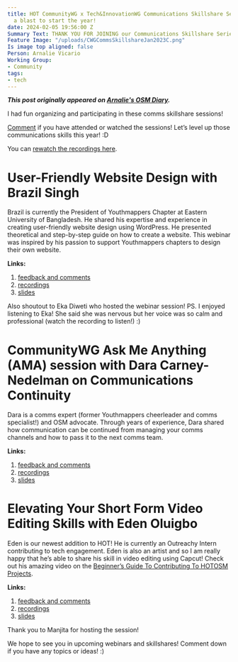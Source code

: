 ```yaml
---
title: HOT CommunityWG x Tech&InnovationWG Communications Skillshare Series - what
  a blast to start the year!
date: 2024-02-05 19:56:00 Z
Summary Text: THANK YOU FOR JOINING our Communications Skillshare Series!
Feature Image: "/uploads/CWGCommsSkillshareJan2023C.png"
Is image top aligned: false
Person: Arnalie Vicario
Working Group:
- Community
tags:
- tech
---
```


***This post originally appeared on [Arnalie's OSM Diary](https://www.openstreetmap.org/user/arnalielsewhere/diary/403392).***

I had fun organizing and participating in these comms skillshare sessions!

[Comment](https://www.openstreetmap.org/user/arnalielsewhere/diary/403392) if you have attended or watched the sessions! Let’s level up those communications skills this year! :D

You can [rewatch the recordings here](http://tinyurl.com/CommunityWG-2024JanWebinars).

# User-Friendly Website Design with Brazil Singh

Brazil is currently the President of Youthmappers Chapter at Eastern University of Bangladesh. He shared his expertise and experience in creating user-friendly website design using WordPress. He presented theoretical and step-by-step guide on how to create a website. This webinar was inspired by his passion to support Youthmappers chapters to design their own website.

**Links:**

1. [feedback and comments](https://loomio.hotosm.org/d/LNXYB2lU/)
2. [recordings](https://www.youtube.com/watch?v=O9FmQPWJE9M)
3. [slides](https://www.canva.com/design/DAF6GzKB63w/AXktfM_zqSgPRU-8Er7CCQ/view?utm_content=DAF6GzKB63w&utm_campaign=designshare&utm_medium=link&utm_source=editor)

Also shoutout to Eka Diweti who hosted the webinar session! PS. I enjoyed listening to Eka! She said she was nervous but her voice was so calm and professional (watch the recording to listen!) :)

# CommunityWG Ask Me Anything (AMA) session with Dara Carney-Nedelman on Communications Continuity

Dara is a comms expert (former Youthmappers cheerleader and comms specialist!) and OSM advocate. Through years of experience, Dara shared how communication can be continued from managing your comms channels and how to pass it to the next comms team.

**Links:**

1. [feedback and comments](https://loomio.hotosm.org/d/WA1x7c80/)
2. [recordings](https://www.youtube.com/watch?v=9MD1PehAi9U)
3. [slides](https://www.canva.com/design/DAF6GzKB63w/AXktfM_zqSgPRU-8Er7CCQ/view?utm_content=DAF6GzKB63w&utm_campaign=designshare&utm_medium=link&utm_source=editor)

# Elevating Your Short Form Video Editing Skills with Eden Oluigbo

Eden is our newest addition to HOT! He is currently an Outreachy Intern contributing to tech engagement. Eden is also an artist and so I am really happy that he’s able to share his skill in video editing using Capcut! Check out his amazing video on the [Beginner’s Guide To Contributing To HOTOSM Projects](https://youtu.be/gnr7mMSDCS4).

**Links:**

1. [feedback and comments](https://loomio.hotosm.org/d/uZzL92Dl/)
2. [recordings](https://www.youtube.com/watch?v=7DJsN1meXKw)
3. [slides](https://docs.google.com/presentation/d/1TfwqgIi4Is_f_HwUosIGmTvKVIx0fxZRRFq_Ba0GXFM/edit#slide=id.g2905101aaeb_0_0)

Thank you to Manjita for hosting the session!

We hope to see you in upcoming webinars and skillshares! Comment down if you have any topics or ideas! :)